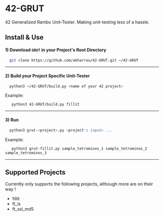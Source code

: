 # 42-GRUT
42 Generalized Rambo Unit-Tester. Making unit-testing less of a hassle.


## Install & Use

#### 1)  Download `GRUT` in your Project's Root Directory
```bash
  git clone https://github.com/akharrou/42-GRUT.git ~/42-GRUT
```
----
#### 2) Build your Project Specific Unit-Tester
```bash
  python3 ~/42-GRUT/build.py <name of your 42 project>
```
Example:
```
   python3 42-GRUT/build.py fillit
```
----
#### 3) Run
```bash
  python3 grut-<project>.py <project's input> ...
```
Example:
```
   python3 grut-fillit.py sample_tetrominos_1 sample_tetrominos_2 sample_tetrominos_3
```
----


## Supported Projects

Currently only supports the following projects, although more are on their way !

  * fillit
  * ft_ls
  * ft_ssl_md5
